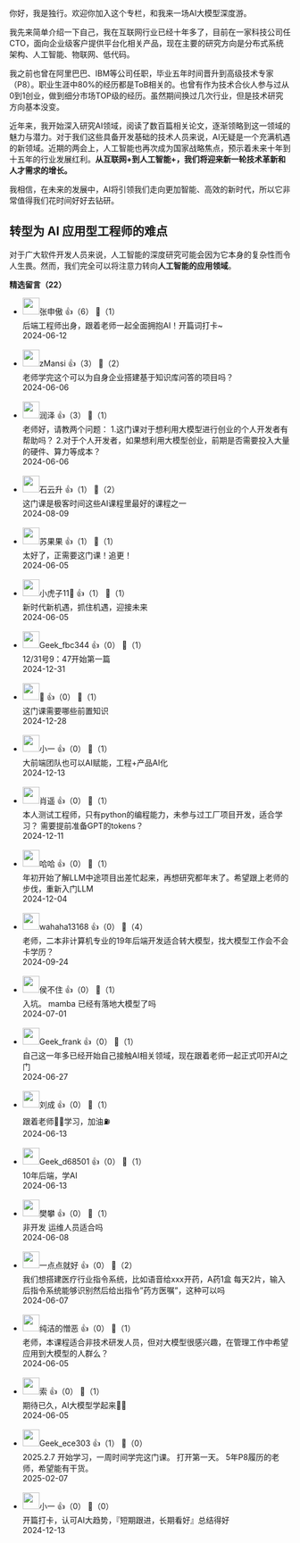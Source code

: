 你好，我是独行。欢迎你加入这个专栏，和我来一场AI大模型深度游。

我先来简单介绍一下自己，我在互联网行业已经十年多了，目前在一家科技公司任CTO，面向企业级客户提供平台化相关产品，现在主要的研究方向是分布式系统架构、人工智能、物联网、低代码。

我之前也曾在阿里巴巴、IBM等公司任职，毕业五年时间晋升到高级技术专家（P8）。职业生涯中80%的经历都是ToB相关的。也曾有作为技术合伙人参与过从0到1创业，做到细分市场TOP级的经历。虽然期间换过几次行业，但是技术研究方向基本没变。

近年来，我开始深入研究AI领域，阅读了数百篇相关论文，逐渐领略到这一领域的魅力与潜力。对于我们这些具备开发基础的技术人员来说，AI无疑是一个充满机遇的新领域。近期的两会上，人工智能也再次成为国家战略焦点，预示着未来十年到十五年的行业发展红利。**从互联网+到人工智能+，我们将迎来新一轮技术革新和人才需求的增长。**

我相信，在未来的发展中，AI将引领我们走向更加智能、高效的新时代，所以它非常值得我们花时间好好去钻研。

## 转型为 AI 应用型工程师的难点

对于广大软件开发人员来说，人工智能的深度研究可能会因为它本身的复杂性而令人生畏。然而，我们完全可以将注意力转向**人工智能的应用领域**。
<div><strong>精选留言（22）</strong></div><ul>
<li><img src="https://static001.geekbang.org/account/avatar/00/12/0a/a4/828a431f.jpg" width="30px"><span>张申傲</span> 👍（6） 💬（1）<div>后端工程师出身，跟着老师一起全面拥抱AI！开篇词打卡~</div>2024-06-12</li><br/><li><img src="https://static001.geekbang.org/account/avatar/00/12/d2/48/7dbd183b.jpg" width="30px"><span>zMansi</span> 👍（3） 💬（2）<div>老师学完这个可以为自身企业搭建基于知识库问答的项目吗？</div>2024-06-06</li><br/><li><img src="https://static001.geekbang.org/account/avatar/00/0f/f1/d7/3d129aa2.jpg" width="30px"><span>润泽</span> 👍（3） 💬（1）<div>老师好，请教两个问题：
1.这门课对于想利用大模型进行创业的个人开发者有帮助吗？
2.对于个人开发者，如果想利用大模型创业，前期是否需要投入大量的硬件、算力等成本？</div>2024-06-06</li><br/><li><img src="https://static001.geekbang.org/account/avatar/00/0f/a0/c3/c5db35df.jpg" width="30px"><span>石云升</span> 👍（1） 💬（2）<div>这门课是极客时间这些AI课程里最好的课程之一</div>2024-08-09</li><br/><li><img src="https://static001.geekbang.org/account/avatar/00/2b/86/73/5190bbde.jpg" width="30px"><span>苏果果</span> 👍（1） 💬（1）<div>太好了，正需要这门课！追更！</div>2024-06-05</li><br/><li><img src="https://static001.geekbang.org/account/avatar/00/2b/63/57/b8eef585.jpg" width="30px"><span>小虎子11🐯</span> 👍（1） 💬（1）<div>新时代新机遇，抓住机遇，迎接未来</div>2024-06-05</li><br/><li><img src="https://thirdwx.qlogo.cn/mmopen/vi_32/NWFQL0AKqazsFW3icO4kBv5IfmOibNaEjtibfFickdqHJyuG8CKH5fsGa6ibNr2eFkECHS37v2tg7xicEibxJJQYKWqDzjztVnBDFplFt3uvQiaXs4A/132" width="30px"><span>Geek_fbc344</span> 👍（0） 💬（1）<div>12&#47;31号9：47开始第一篇</div>2024-12-31</li><br/><li><img src="https://static001.geekbang.org/account/avatar/00/2e/75/22/3c932ed3.jpg" width="30px"><span>🤫</span> 👍（0） 💬（1）<div>这门课需要哪些前置知识</div>2024-12-28</li><br/><li><img src="https://static001.geekbang.org/account/avatar/00/12/ec/89/681d9b13.jpg" width="30px"><span>小一</span> 👍（0） 💬（1）<div>大前端团队也可以AI赋能，工程+产品AI化</div>2024-12-13</li><br/><li><img src="https://static001.geekbang.org/account/avatar/00/18/b1/65/b459a8b9.jpg" width="30px"><span>肖遥</span> 👍（0） 💬（1）<div>本人测试工程师，只有python的编程能力，未参与过工厂项目开发，适合学习？
需要提前准备GPT的tokens？</div>2024-12-11</li><br/><li><img src="https://static001.geekbang.org/account/avatar/00/0f/5e/ba/fa69a436.jpg" width="30px"><span>哈哈</span> 👍（0） 💬（1）<div>年初开始了解LLM中途项目出差忙起来，再想研究都年末了。希望跟上老师的步伐，重新入门LLM</div>2024-12-04</li><br/><li><img src="https://static001.geekbang.org/account/avatar/00/10/27/64/abb7bfe3.jpg" width="30px"><span>wahaha13168</span> 👍（0） 💬（4）<div>老师，二本非计算机专业的19年后端开发适合转大模型，找大模型工作会不会卡学历？</div>2024-09-24</li><br/><li><img src="http://thirdwx.qlogo.cn/mmopen/vi_32/Q0j4TwGTfTI45zO9GOMqutcVR3NiaicxrKvur4UxStmBkdMYeTMy6HZqpmYLQd6TwGI0mfdp5Upjibr5LiazMDXdPw/132" width="30px"><span>侯不住</span> 👍（0） 💬（1）<div>入坑。 mamba 已经有落地大模型了吗</div>2024-07-01</li><br/><li><img src="https://thirdwx.qlogo.cn/mmopen/vi_32/DYAIOgq83erG6I79WlHDjs51JOff9GBibD4Fh2PhITQMvmh2aTUVzH2BKia1tFLLoQr7VFeZddywwRoZlVUyhDDQ/132" width="30px"><span>Geek_frank</span> 👍（0） 💬（1）<div>自己这一年多已经开始自己接触AI相关领域，现在跟着老师一起正式叩开AI之门</div>2024-06-27</li><br/><li><img src="https://static001.geekbang.org/account/avatar/00/14/a3/d6/c0d0cb25.jpg" width="30px"><span>刘成</span> 👍（0） 💬（1）<div>跟着老师🧑‍🏫学习，加油⛽️</div>2024-06-13</li><br/><li><img src="" width="30px"><span>Geek_d68501</span> 👍（0） 💬（1）<div>10年后端，学AI</div>2024-06-13</li><br/><li><img src="https://static001.geekbang.org/account/avatar/00/24/24/b9/3a9a0b81.jpg" width="30px"><span>樊攀</span> 👍（0） 💬（1）<div>非开发 运维人员适合吗</div>2024-06-08</li><br/><li><img src="https://static001.geekbang.org/account/avatar/00/10/1c/a9/49ffc8c7.jpg" width="30px"><span>一点点就好</span> 👍（0） 💬（2）<div>我们想搭建医疗行业指令系统，比如语音给xxx开药，A药1盒 每天2片，输入后指令系统能够识别然后给出指令”药方医嘱”，这种可以吗</div>2024-06-07</li><br/><li><img src="https://static001.geekbang.org/account/avatar/00/11/40/10/b6bf3c3c.jpg" width="30px"><span>纯洁的憎恶</span> 👍（0） 💬（1）<div>老师，本课程适合非技术研发人员，但对大模型很感兴趣，在管理工作中希望应用到大模型的人群么？</div>2024-06-05</li><br/><li><img src="https://static001.geekbang.org/account/avatar/00/29/9f/9d/b593f263.jpg" width="30px"><span>索</span> 👍（0） 💬（1）<div>期待已久，AI大模型学起来💪🏻</div>2024-06-05</li><br/><li><img src="" width="30px"><span>Geek_ece303</span> 👍（1） 💬（0）<div>2025.2.7 开始学习，一周时间学完这门课。
打开第一天。 5年P8履历的老师，希望能有干货。</div>2025-02-07</li><br/><li><img src="https://static001.geekbang.org/account/avatar/00/12/ec/89/681d9b13.jpg" width="30px"><span>小一</span> 👍（0） 💬（0）<div>开篇打卡，认可AI大趋势，『短期跟进，长期看好』总结得好</div>2024-12-13</li><br/>
</ul>